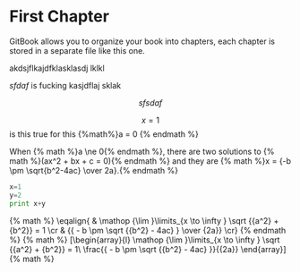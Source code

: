 # First Chapter



GitBook allows you to organize your book into chapters, each chapter is stored in a separate file like this one.

akdsjflkajdfklasklasdj lklkl

$sfdaf$ is fucking kasjdflaj sklak 

$$sfsdaf$$


$$x=1$$
is this true for this 
{%math%}a = 0 {% endmath %}

When {% math %}a \ne 0{% endmath %}, there are two solutions to {% math %}(ax^2 + bx + c = 0){% endmath %} and they are {% math %}x = {-b \pm \sqrt{b^2-4ac} \over 2a}.{% endmath %}


```python
x=1
y=2
print x+y

```


{% math %}
\eqalign{
  & \mathop {\lim }\limits_{x \to \infty } \sqrt {{a^2} + {b^2}}  = 1  \cr 
  & {{ - b \pm \sqrt {{b^2} - 4ac} } \over {2a}} \cr}
{% endmath %}
{% math %}
\[\begin{array}{l}
\mathop {\lim }\limits_{x \to \infty } \sqrt {{a^2} + {b^2}}  = 1\\
\frac{{ - b \pm \sqrt {{b^2} - 4ac} }}{{2a}}
\end{array}\]
{% math %}